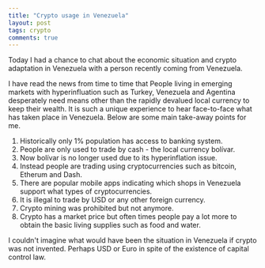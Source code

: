 ```yaml
---
title: "Crypto usage in Venezuela"
layout: post
tags: crypto
comments: true
---
```


Today I had a chance to chat about the economic situation and crypto adaptation in Venezuela with a person recently coming from Venezuela.

I have read the news from time to time that People living in emerging markets with hyperinfluation such as Turkey, Venezuela and Agentina desperately need means other than the rapidly devalued local currency to keep their wealth. It is such a unique experience to hear face-to-face what has taken place in Venezuela. Below are some main take-away points for me.

1. Historically only 1% population has access to banking system.
2. People are only used to trade by cash - the local currency bolívar.
3. Now bolívar is no longer used due to its hyperinflation issue.
4. Instead people are trading using cryptocurrencies such as bitcoin, Etherum and Dash.
5. There are popular mobile apps indicating which shops in Venezuela support what types of cryptocurrencies.
6. It is illegal to trade by USD or any other foreign currency.
7. Crypto mining was prohibited but not anymore.
8. Crypto has a market price but often times people pay a lot more to obtain the basic living supplies such as food and water.

I couldn't imagine what would have been the situation in Venezuela if crypto was not invented. Perhaps USD or Euro in spite of the existence of capital control law.